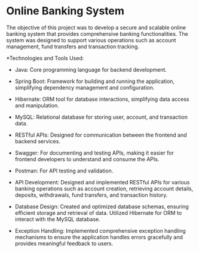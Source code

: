 # Online Banking System
The objective of this project was to develop a secure and scalable online banking system that provides comprehensive banking functionalities. The system was designed to support various operations such as account management, fund transfers and transaction tracking.

*Technologies and Tools Used:

  * Java: Core programming language for backend development.
               
  * Spring Boot: Framework for building and running the application, simplifying dependency management and configuration.

  *  Hibernate: ORM tool for database interactions, simplifying data access and manipulation.
               
  *   MySQL: Relational database for storing user, account, and transaction data.
               
  *   RESTful APIs: Designed for communication between the frontend and backend services.
               
  *   Swagger: For documenting and testing APIs, making it easier for frontend developers to understand and consume the APIs.
               
  *   Postman: For API testing and validation.


* API Development: 
Designed and implemented RESTful APIs for various banking operations such as account creation, retrieving account details, deposits, withdrawals, fund transfers, and transaction history.

* Database Design: Created and optimized database schemas, ensuring efficient storage and retrieval of data. Utilized Hibernate for ORM to interact with the MySQL database.
  
* Exception Handling: Implemented comprehensive exception handling mechanisms to ensure the application handles errors gracefully and provides meaningful feedback to users.

